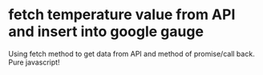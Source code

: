 # fetch temperature value from API and insert into google gauge 

Using  fetch method to get data from API and method of promise/call back. Pure javascript! 
